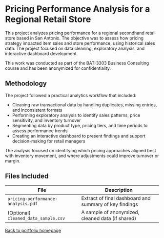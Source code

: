 # Pricing Performance Analysis for a Regional Retail Store

This project analyzes pricing performance for a regional secondhand retail store based in San Antonio. The objective was to assess how pricing strategy impacted item sales and store performance, using historical sales data. The project focused on data cleaning, exploratory analysis, and interactive dashboard development.

This work was conducted as part of the BAT-3303 Business Consulting course and has been anonymized for confidentiality.

## Methodology

The project followed a practical analytics workflow that included:

- Cleaning raw transactional data by handling duplicates, missing entries, and inconsistent formats  
- Performing exploratory analysis to identify sales patterns, price sensitivity, and inventory turnover  
- Segmenting data by product type, pricing tiers, and time periods to assess performance trends  
- Creating an interactive dashboard to present findings and support decision-making for retail managers

The analysis focused on identifying which pricing approaches aligned best with inventory movement, and where adjustments could improve turnover or margin.

## Files Included

| File | Description |
|------|-------------|
| `pricing-performance-analysis.pdf` | Extract of final dashboard and summary of key findings |
| (Optional) `cleaned_data_sample.csv` | A sample of anonymized, cleaned data (if shared) |


[Back to portfolio homepage](../README.md)
